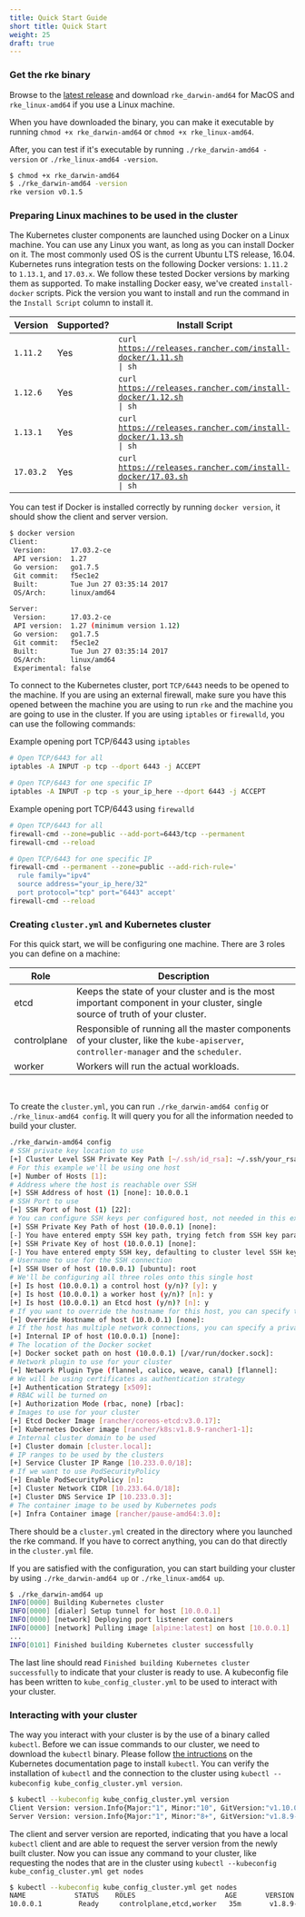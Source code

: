 ```yaml
---
title: Quick Start Guide
short title: Quick Start
weight: 25
draft: true
---
```


### Get the rke binary

Browse to the [latest release](https://github.com/rancher/rke/releases/latest) and download `rke_darwin-amd64` for MacOS and `rke_linux-amd64` if you use a Linux machine.

When you have downloaded the binary, you can make it executable by running `chmod +x rke_darwin-amd64` or `chmod +x rke_linux-amd64`.

After, you can test if it's executable by running `./rke_darwin-amd64 -version` or `./rke_linux-amd64 -version`.

```bash
$ chmod +x rke_darwin-amd64
$ ./rke_darwin-amd64 -version
rke version v0.1.5
```

### Preparing Linux machines to be used in the cluster

The Kubernetes cluster components are launched using Docker on a Linux machine. You can use any Linux you want, as long as you can install Docker on it. The most commonly used OS is the current Ubuntu LTS release, 16.04. Kubernetes runs integration tests on the following Docker versions: `1.11.2` to `1.13.1`, and `17.03.x`. We follow these tested Docker versions by marking them as supported. To make installing Docker easy, we've created `install-docker` scripts. Pick the version you want to install and run the command in the `Install Script` column to install it.

Version   | Supported? | Install Script |
----------|------------|------------------
`1.11.2`  | Yes        | <code>curl https://releases.rancher.com/install-docker/1.11.sh &#124; sh</code> |
`1.12.6`  | Yes        | <code>curl https://releases.rancher.com/install-docker/1.12.sh &#124; sh</code> |
`1.13.1`  | Yes        | <code>curl https://releases.rancher.com/install-docker/1.13.sh &#124; sh</code> |
`17.03.2` | Yes        | <code>curl https://releases.rancher.com/install-docker/17.03.sh &#124; sh</code> |

You can test if Docker is installed correctly by running `docker version`, it should show the client and server version.

```bash
$ docker version
Client:
 Version:      17.03.2-ce
 API version:  1.27
 Go version:   go1.7.5
 Git commit:   f5ec1e2
 Built:        Tue Jun 27 03:35:14 2017
 OS/Arch:      linux/amd64

Server:
 Version:      17.03.2-ce
 API version:  1.27 (minimum version 1.12)
 Go version:   go1.7.5
 Git commit:   f5ec1e2
 Built:        Tue Jun 27 03:35:14 2017
 OS/Arch:      linux/amd64
 Experimental: false
```

To connect to the Kubernetes cluster, port `TCP/6443` needs to be opened to the machine. If you are using an external firewall, make sure you have this opened between the machine you are using to run `rke` and the machine you are going to use in the cluster. If you are using `iptables` or `firewalld`, you can use the following commands:

Example opening port TCP/6443 using `iptables`

```bash
# Open TCP/6443 for all
iptables -A INPUT -p tcp --dport 6443 -j ACCEPT

# Open TCP/6443 for one specific IP
iptables -A INPUT -p tcp -s your_ip_here --dport 6443 -j ACCEPT
```

Example opening port TCP/6443 using `firewalld`

```bash
# Open TCP/6443 for all
firewall-cmd --zone=public --add-port=6443/tcp --permanent
firewall-cmd --reload

# Open TCP/6443 for one specific IP
firewall-cmd --permanent --zone=public --add-rich-rule='
  rule family="ipv4"
  source address="your_ip_here/32"
  port protocol="tcp" port="6443" accept'
firewall-cmd --reload
```

### Creating `cluster.yml` and Kubernetes cluster

For this quick start, we will be configuring one machine. There are 3 roles you can define on a machine:

Role   | Description |
----------|----------|
etcd  | Keeps the state of your cluster and is the most important component in your cluster, single source of truth of your cluster. |
controlplane  | Responsible of running all the master components of your cluster, like the `kube-apiserver`, `controller-manager` and the `scheduler`.  |
worker | Workers will run the actual workloads. |

<br>

To create the `cluster.yml`, you can run `./rke_darwin-amd64 config` or `./rke_linux-amd64 config`. It will query you for all the information needed to build your cluster.

```bash
./rke_darwin-amd64 config
# SSH private key location to use
[+] Cluster Level SSH Private Key Path [~/.ssh/id_rsa]: ~/.ssh/your_rsa_key
# For this example we'll be using one host
[+] Number of Hosts [1]:
# Address where the host is reachable over SSH
[+] SSH Address of host (1) [none]: 10.0.0.1
# SSH Port to use
[+] SSH Port of host (1) [22]:
# You can configure SSH keys per configured host, not needed in this example
[+] SSH Private Key Path of host (10.0.0.1) [none]:
[-] You have entered empty SSH key path, trying fetch from SSH key parameter
[+] SSH Private Key of host (10.0.0.1) [none]:
[-] You have entered empty SSH key, defaulting to cluster level SSH key: ~/.ssh/your_rsa_key
# Username to use for the SSH connection
[+] SSH User of host (10.0.0.1) [ubuntu]: root
# We'll be configuring all three roles onto this single host
[+] Is host (10.0.0.1) a control host (y/n)? [y]: y
[+] Is host (10.0.0.1) a worker host (y/n)? [n]: y
[+] Is host (10.0.0.1) an Etcd host (y/n)? [n]: y
# If you want to override the hostname for this host, you can specify that here
[+] Override Hostname of host (10.0.0.1) [none]:
# If the host has multiple network connections, you can specify a private network connection here
[+] Internal IP of host (10.0.0.1) [none]:
# The location of the Docker socket
[+] Docker socket path on host (10.0.0.1) [/var/run/docker.sock]:
# Network plugin to use for your cluster
[+] Network Plugin Type (flannel, calico, weave, canal) [flannel]:
# We will be using certificates as authentication strategy
[+] Authentication Strategy [x509]:
# RBAC will be turned on
[+] Authorization Mode (rbac, none) [rbac]:
# Images to use for your cluster
[+] Etcd Docker Image [rancher/coreos-etcd:v3.0.17]:
[+] Kubernetes Docker image [rancher/k8s:v1.8.9-rancher1-1]:
# Internal cluster domain to be used
[+] Cluster domain [cluster.local]:
# IP ranges to be used by the clusters
[+] Service Cluster IP Range [10.233.0.0/18]:
# If we want to use PodSecurityPolicy
[+] Enable PodSecurityPolicy [n]:
[+] Cluster Network CIDR [10.233.64.0/18]:
[+] Cluster DNS Service IP [10.233.0.3]:
# The container image to be used by Kubernetes pods
[+] Infra Container image [rancher/pause-amd64:3.0]:
```

There should be a `cluster.yml` created in the directory where you launched the rke command. If you have to correct anything, you can do that directly in the `cluster.yml` file.

If you are satisfied with the configuration, you can start building your cluster by using `./rke_darwin-amd64 up` or `./rke_linux-amd64 up`.

```bash
$ ./rke_darwin-amd64 up
INFO[0000] Building Kubernetes cluster
INFO[0000] [dialer] Setup tunnel for host [10.0.0.1]
INFO[0000] [network] Deploying port listener containers
INFO[0000] [network] Pulling image [alpine:latest] on host [10.0.0.1]
...
INFO[0101] Finished building Kubernetes cluster successfully
```

The last line should read `Finished building Kubernetes cluster successfully` to indicate that your cluster is ready to use. A kubeconfig file has been written to `kube_config_cluster.yml` to be used to interact with your cluster.

### Interacting with your cluster

The way you interact with your cluster is by the use of a binary called `kubectl`. Before we can issue commands to our cluster, we need to download the `kubectl` binary. Please follow [the intructions](https://kubernetes.io/docs/tasks/tools/install-kubectl/) on the Kubernetes documentation page to install `kubectl`. You can verify the installation of `kubectl` and the connection to the cluster using `kubectl --kubeconfig kube_config_cluster.yml version`.

```bash
$ kubectl --kubeconfig kube_config_cluster.yml version
Client Version: version.Info{Major:"1", Minor:"10", GitVersion:"v1.10.0", GitCommit:"fc32d2f3698e36b93322a3465f63a14e9f0eaead", GitTreeState:"clean", BuildDate:"2018-03-27T00:13:02Z", GoVersion:"go1.9.4", Compiler:"gc", Platform:"darwin/amd64"}
Server Version: version.Info{Major:"1", Minor:"8+", GitVersion:"v1.8.9-rancher1", GitCommit:"68595e18f25e24125244e9966b1e5468a98c1cd4", GitTreeState:"clean", BuildDate:"2018-03-13T04:37:53Z", GoVersion:"go1.8.3", Compiler:"gc", Platform:"linux/amd64"}
```

The client and server version are reported, indicating that you have a local `kubectl` client and are able to request the server version from the newly built cluster. Now you can issue any command to your cluster, like requesting the nodes that are in the cluster using `kubectl --kubeconfig kube_config_cluster.yml get nodes`

```bash
$ kubectl --kubeconfig kube_config_cluster.yml get nodes
NAME            STATUS    ROLES                      AGE       VERSION
10.0.0.1         Ready     controlplane,etcd,worker   35m       v1.8.9-rancher1
```
